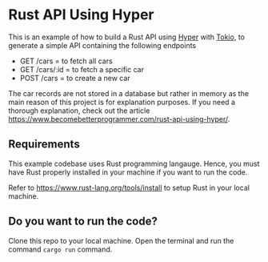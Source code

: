 # Rust API Using Hyper
This is an example of how to build a Rust API using [Hyper](https://crates.io/crates/hyper) with [Tokio](https://crates.io/crates/tokio), to generate a simple API containing the following endpoints
- GET /cars = to fetch all cars
- GET /cars/:id = to fetch a specific car
- POST /cars = to create a new car

The car records are not stored in a database but rather in memory as the main reason of this project is for explanation purposes. If you need a thorough explanation, check out the article https://www.becomebetterprogrammer.com/rust-api-using-hyper/.

## Requirements
This example codebase uses Rust programming langauge. Hence, you must have Rust properly installed in your machine if you want to run the code.

Refer to https://www.rust-lang.org/tools/install to setup Rust in your local machine.

## Do you want to run the code?
Clone this repo to your local machine. Open the terminal and run the command `cargo run` command.
